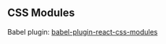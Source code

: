 ## CSS Modules

Babel plugin: [babel-plugin-react-css-modules](https://github.com/gajus/babel-plugin-react-css-modules)
